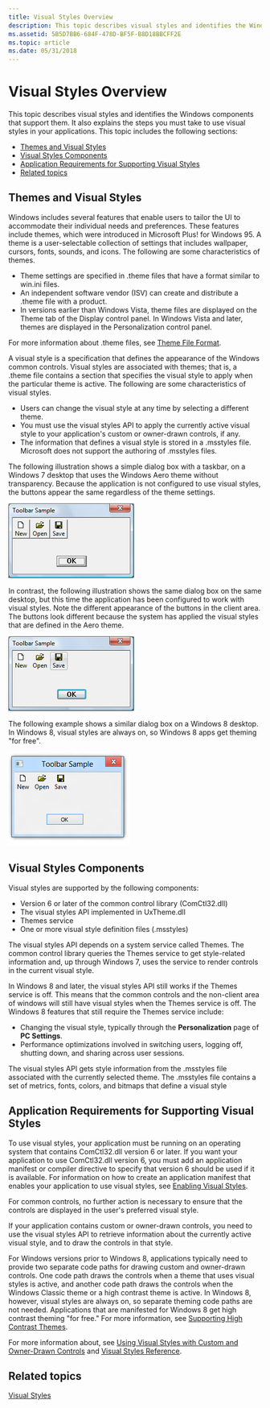 ```yaml
---
title: Visual Styles Overview
description: This topic describes visual styles and identifies the Windows components that support them. It also explains the steps you must take to use visual styles in your applications.
ms.assetid: 5B5D7BB6-684F-478D-BF5F-B8D18BBCFF2E
ms.topic: article
ms.date: 05/31/2018
---
```


# Visual Styles Overview

This topic describes visual styles and identifies the Windows components that support them. It also explains the steps you must take to use visual styles in your applications. This topic includes the following sections:

-   [Themes and Visual Styles](#themes-and-visual-styles)
-   [Visual Styles Components](#visual-styles-components)
-   [Application Requirements for Supporting Visual Styles](#application-requirements-for-supporting-visual-styles)
-   [Related topics](#related-topics)

## Themes and Visual Styles

Windows includes several features that enable users to tailor the UI to accommodate their individual needs and preferences. These features include themes, which were introduced in Microsoft Plus! for Windows 95. A theme is a user-selectable collection of settings that includes wallpaper, cursors, fonts, sounds, and icons. The following are some characteristics of themes.

-   Theme settings are specified in .theme files that have a format similar to win.ini files.
-   An independent software vendor (ISV) can create and distribute a .theme file with a product.
-   In versions earlier than Windows Vista, theme files are displayed on the Theme tab of the Display control panel. In Windows Vista and later, themes are displayed in the Personalization control panel.

For more information about .theme files, see [Theme File Format](themesfileformat-overview.md).

A visual style is a specification that defines the appearance of the Windows common controls. Visual styles are associated with themes; that is, a .theme file contains a section that specifies the visual style to apply when the particular theme is active. The following are some characteristics of visual styles.

-   Users can change the visual style at any time by selecting a different theme.
-   You must use the visual styles API to apply the currently active visual style to your application's custom or owner-drawn controls, if any.
-   The information that defines a visual style is stored in a .msstyles file. Microsoft does not support the authoring of .msstyles files.


The following illustration shows a simple dialog box with a taskbar, on a Windows 7 desktop that uses the Windows Aero theme without transparency. Because the application is not configured to use visual styles, the buttons appear the same regardless of the theme settings.

![screen shot of a dialog box with buttons that do not use transparency](images/tb-wostyles.png)

In contrast, the following illustration shows the same dialog box on the same desktop, but this time the application has been configured to work with visual styles. Note the different appearance of the buttons in the client area. The buttons look different because the system has applied the visual styles that are defined in the Aero theme.

![screen shot of a dialog box with buttons that use transparency](images/tb-withstyles.png)

The following example shows a similar dialog box on a Windows 8 desktop. In Windows 8, visual styles are always on, so Windows 8 apps get theming "for free".

![screen shot of a simple dialog box on the windows 8 desktop](images/tb-win8.png)

## Visual Styles Components

Visual styles are supported by the following components:

-   Version 6 or later of the common control library (ComCtl32.dll)
-   The visual styles API implemented in UxTheme.dll
-   Themes service
-   One or more visual style definition files (.msstyles)

The visual styles API depends on a system service called Themes. The common control library queries the Themes service to get style-related information and, up through Windows 7, uses the service to render controls in the current visual style.

In Windows 8 and later, the visual styles API still works if the Themes service is off. This means that the common controls and the non-client area of windows will still have visual styles when the Themes service is off. The Windows 8 features that still require the Themes service include:

-   Changing the visual style, typically through the **Personalization** page of **PC Settings**.
-   Performance optimizations involved in switching users, logging off, shutting down, and sharing across user sessions.

The visual styles API gets style information from the .msstyles file associated with the currently selected theme. The .msstyles file contains a set of metrics, fonts, colors, and bitmaps that define a visual style

## Application Requirements for Supporting Visual Styles

To use visual styles, your application must be running on an operating system that contains ComCtl32.dll version 6 or later. If you want your application to use ComCtl32.dll version 6, you must add an application manifest or compiler directive to specify that version 6 should be used if it is available. For information on how to create an application manifest that enables your application to use visual styles, see [Enabling Visual Styles](cookbook-overview.md).

For common controls, no further action is necessary to ensure that the controls are displayed in the user's preferred visual style.

If your application contains custom or owner-drawn controls, you need to use the visual styles API to retrieve information about the currently active visual style, and to draw the controls in that style.

For Windows versions prior to Windows 8, applications typically need to provide two separate code paths for drawing custom and owner-drawn controls. One code path draws the controls when a theme that uses visual styles is active, and another code path draws the controls when the Windows Classic theme or a high contrast theme is active. In Windows 8, however, visual styles are always on, so separate theming code paths are not needed. Applications that are manifested for Windows 8 get high contrast theming "for free." For more information, see [Supporting High Contrast Themes](supporting-high-contrast-themes.md).

For more information about, see [Using Visual Styles with Custom and Owner-Drawn Controls](using-visual-styles.md) and [Visual Styles Reference](uxctl-ref.md).

## Related topics

<dl> <dt>

[Visual Styles](themes-overview.md)
</dt> </dl>

 

 




